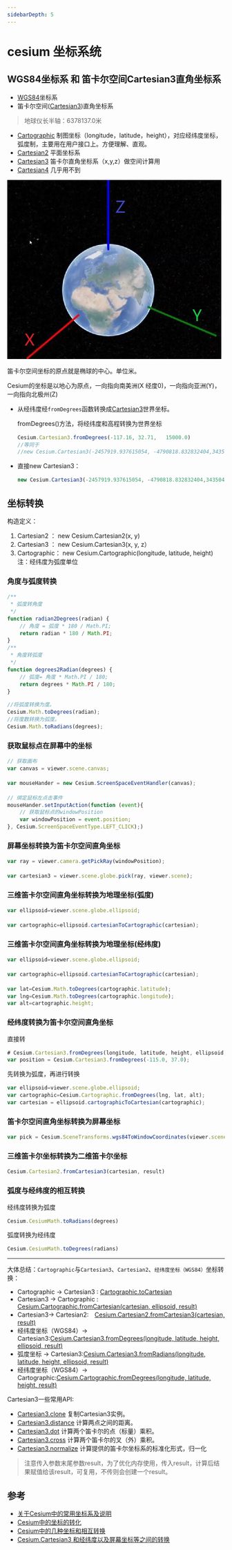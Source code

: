 ```yaml
---
sidebarDepth: 5
---
```


# cesium 坐标系统

## WGS84坐标系 和 笛卡尔空间Cartesian3直角坐标系

- [WGS84](https://baike.baidu.com/item/WGS84/4380144?fr=aladdin)坐标系
- 笛卡尔空间([Cartesian3](https://cesium.com/docs/cesiumjs-ref-doc/Cartesian3.html))直角坐标系

> 地球仪长半轴：6378137.0米

- [Cartographic](https://cesium.com/docs/cesiumjs-ref-doc/Cartographic.html) 制图坐标（longitude，latitude，height），对应经纬度坐标，弧度制，主要用在用户接口上。方便理解、直观。
- [Cartesian2](https://cesium.com/docs/cesiumjs-ref-doc/Cartesian2.html) 平面坐标系
- [Cartesian3](https://cesium.com/docs/cesiumjs-ref-doc/Cartesian3.html) 笛卡尔直角坐标系（x,y,z）做空间计算用
- [Cartesian4](https://cesium.com/docs/cesiumjs-ref-doc/Cartesian4.html) 几乎用不到

![笛卡尔空间坐标的原点就是椭球的中心](../../.vuepress/public/img/coordinate-system.jpg)

笛卡尔空间坐标的原点就是椭球的中心。单位米。

Cesium的坐标是以地心为原点，一向指向南美洲(X 经度0)，一向指向亚洲(Y)，一向指向北极州(Z)

- 从经纬度经`fromDegrees`函数转换成[Cartesian3](https://cesium.com/docs/cesiumjs-ref-doc/Cartesian3.html?classFilter=Cartesian3)世界坐标。

  fromDegrees()方法，将经纬度和高程转换为世界坐标
  
  ``` js
  Cesium.Cartesian3.fromDegrees(-117.16, 32.71,   15000.0)
  //等同于
  //new Cesium.Cartesian3(-2457919.937615054, -4790818.832832404,3435047.293539871)
  ```

- 直接new Cartesian3：

  ``` js
  new Cesium.Cartesian3(-2457919.937615054, -4790818.832832404,3435047.293539871)
  ```


## 坐标转换

构造定义：

1. Cartesian2 ： new Cesium.Cartesian2(x, y)
2. Cartesian3 ：  new Cesium.Cartesian3(x, y, z）
3. Cartographic： new Cesium.Cartographic(longitude, latitude, height) 注：经纬度为弧度单位

### 角度与弧度转换

``` js
/**
 * 弧度转角度
 */
function radian2Degrees(radian) {
    // 角度 = 弧度 * 180 / Math.PI;
    return radian * 180 / Math.PI;
}
/**
 * 角度转弧度
 */
function degrees2Radian(degrees) {
    // 弧度= 角度 * Math.PI / 180;
    return degrees * Math.PI / 180;
}
```

``` js
//将弧度转换为度。
Cesium.Math.toDegrees(radian);
//将度数转换为弧度。
Cesium.Math.toRadians(degrees);
```

### 获取鼠标点在屏幕中的坐标

``` js
// 获取画布
var canvas = viewer.scene.canvas;

var mouseHander = new Cesium.ScreenSpaceEventHandler(canvas);

// 绑定鼠标左点击事件
mouseHander.setInputAction(function (event){
	// 获取鼠标点的windowPosition
	var windowPosition = event.position;
}, Cesium.ScreenSpaceEventType.LEFT_CLICK);)
```

### 屏幕坐标转换为笛卡尔空间直角坐标

``` js
var ray = viewer.camera.getPickRay(windowPosition);

var cartesian3 = viewer.scene.globe.pick(ray, viewer.scene);
```

### 三维笛卡尔空间直角坐标转换为地理坐标(弧度)

``` js
var ellipsoid=viewer.scene.globe.ellipsoid;

var cartographic=ellipsoid.cartesianToCartographic(cartesian);
```

### 三维笛卡尔空间直角坐标转换为地理坐标(经纬度)

``` js
var ellipsoid=viewer.scene.globe.ellipsoid;

var cartographic=ellipsoid.cartesianToCartographic(cartesian);

var lat=Cesium.Math.toDegrees(cartographic.latitude);
var lng=Cesium.Math.toDegrees(cartographic.longitude);
var alt=cartographic.height;
```

### 经纬度转换为笛卡尔空间直角坐标

直接转
``` js
# Cesium.Cartesian3.fromDegrees(longitude, latitude, height, ellipsoid, result)
var position = Cesium.Cartesian3.fromDegrees(-115.0, 37.0);
```
先转换为弧度，再进行转换
``` js
var ellipsoid=viewer.scene.globe.ellipsoid;
var cartographic=Cesium.Cartographic.fromDegrees(lng, lat, alt);
var cartesian = ellipsoid.cartographicToCartesian(cartographic);
```

### 笛卡尔空间直角坐标转换为屏幕坐标

``` js
var pick = Cesium.SceneTransforms.wgs84ToWindowCoordinates(viewer.scene, cartesian);
```

### 三维笛卡尔坐标转换为二维笛卡尔坐标

``` js
Cesium.Cartesian2.fromCartesian3(cartesian, result)
```

### 弧度与经纬度的相互转换

经纬度转换为弧度

``` js
Cesium.CesiumMath.toRadians(degrees) 
```

弧度转换为经纬度

``` js
Cesium.CesiumMath.toDegrees(radians)
```
---

大体总结：`Cartographic`与`Cartesian3`、`Cartesian2`、`经纬度坐标（WGS84）`坐标转换：

- Cartographic → Cartesian3 : [Cartographic.toCartesian](https://cesium.com/docs/cesiumjs-ref-doc/Cartographic.html#.toCartesian)   
- Cartesian3   → Cartographic : [Cesium.Cartographic.fromCartesian(cartesian, ellipsoid, result)](https://cesium.com/docs/cesiumjs-ref-doc/Cartographic.html#.fromCartesian) 
- Cartesian3→ Cartesian2:　[Cesium.Cartesian2.fromCartesian3(cartesian, result)](https://cesium.com/docs/cesiumjs-ref-doc/Cartesian2.html#.fromCartesian3)
- 经纬度坐标（WGS84）→ Cartesian3:[Cesium.Cartesian3.fromDegrees(longitude, latitude, height, ellipsoid, result)](https://cesium.com/docs/cesiumjs-ref-doc/Cartesian3.html#.fromDegrees)
- 弧度坐标 → Cartesian3:[Cesium.Cartesian3.fromRadians(longitude, latitude, height, ellipsoid, result)](https://cesium.com/docs/cesiumjs-ref-doc/Cartesian3.html#.fromRadians)
- 经纬度坐标（WGS84）→ Cartographic:[Cesium.Cartographic.fromDegrees(longitude, latitude, height, result)](https://cesium.com/docs/cesiumjs-ref-doc/Cartographic.html#.fromDegrees)

Cartesian3一些常用API:

- [Cartesian3.clone](https://cesium.com/docs/cesiumjs-ref-doc/Cartesian3.html#.clone)
  复制Cartesian3实例。
- [Cartesian3.distance](https://cesium.com/docs/cesiumjs-ref-doc/Cartesian3.html#.distance)
  计算两点之间的距离。
- [Cartesian3.dot](https://cesium.com/docs/cesiumjs-ref-doc/Cartesian3.html#.dot)
  计算两个笛卡尔的点（标量）乘积。
- [Cartesian3.cross](https://cesium.com/docs/cesiumjs-ref-doc/Cartesian3.html#.cross)
  计算两个笛卡尔的叉（外）乘积。
- [Cartesian3.normalize](https://cesium.com/docs/cesiumjs-ref-doc/Cartesian3.html#.normalize)
  计算提供的笛卡尔坐标系的标准化形式，归一化

> 注意传入参数末尾参数result，为了优化内存使用，传入result，计算后结果赋值给该result，可复用，不传则会创建一个result。


## 参考

- [关于Cesium中的常用坐标系及说明](https://blog.csdn.net/XLSMN/article/details/76168510)
- [Cesium中的坐标的转化](https://blog.csdn.net/caozl1132/article/details/86220824)
- [Cesium中的几种坐标和相互转换](https://blog.csdn.net/qq_34149805/article/details/78393540)
- [Cesium.Cartesian3 和经纬度以及屏幕坐标等之间的转换](https://blog.csdn.net/u013821237/article/details/80169327)



  

